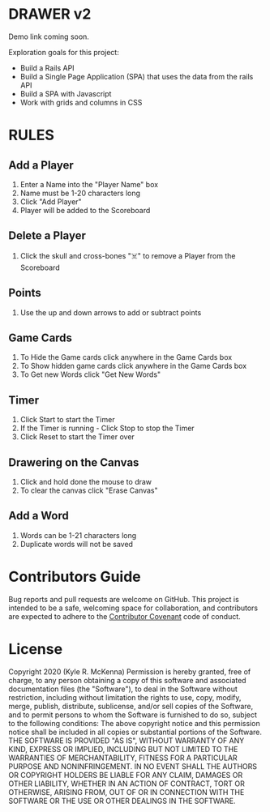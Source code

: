 # DRAWER v2
Demo link coming soon.

Exploration goals for this project:
- Build a Rails API
- Build a Single Page Application (SPA) that uses the data from the rails API
- Build a SPA with Javascript  
- Work with grids and columns in CSS

# RULES
## Add a Player
1.  Enter a Name into the "Player Name" box
2.  Name must be 1-20 characters long
3.  Click "Add Player"
4.  Player will be added to the Scoreboard

## Delete a Player
1.  Click the skull and cross-bones "☠️" to remove a Player from the Scoreboard

## Points
1.  Use the up and down arrows to add or subtract points

## Game Cards
1.  To Hide the Game cards click anywhere in the Game Cards box
2.  To Show hidden game cards click anywhere in the Game Cards box
3.  To Get new Words click "Get New Words"

## Timer
1.  Click Start to start the Timer
2.  If the Timer is running - Click Stop to stop the Timer
3.  Click Reset to start the Timer over

## Drawering on the Canvas
1.  Click and hold done the mouse to draw
2.  To clear the canvas click "Erase Canvas"

## Add a Word
1.  Words can be 1-21 characters long
2.  Duplicate words will not be saved

# Contributors Guide
Bug reports and pull requests are welcome on GitHub. This project is intended to be a safe, welcoming space for collaboration, and contributors are expected to adhere to the [Contributor Covenant](http://contributor-covenant.org) code of conduct.

# License
Copyright 2020 (Kyle R. McKenna)
Permission is hereby granted, free of charge, to any person obtaining a copy of this software and associated documentation files (the "Software"), to deal in the Software without restriction, including without limitation the rights to use, copy, modify, merge, publish, distribute, sublicense, and/or sell copies of the Software, and to permit persons to whom the Software is furnished to do so, subject to the following conditions:
The above copyright notice and this permission notice shall be included in all copies or substantial portions of the Software.
THE SOFTWARE IS PROVIDED "AS IS", WITHOUT WARRANTY OF ANY KIND, EXPRESS OR IMPLIED, INCLUDING BUT NOT LIMITED TO THE WARRANTIES OF MERCHANTABILITY, FITNESS FOR A PARTICULAR PURPOSE AND NONINFRINGEMENT. IN NO EVENT SHALL THE AUTHORS OR COPYRIGHT HOLDERS BE LIABLE FOR ANY CLAIM, DAMAGES OR OTHER LIABILITY, WHETHER IN AN ACTION OF CONTRACT, TORT OR OTHERWISE, ARISING FROM, OUT OF OR IN CONNECTION WITH THE SOFTWARE OR THE USE OR OTHER DEALINGS IN THE SOFTWARE.